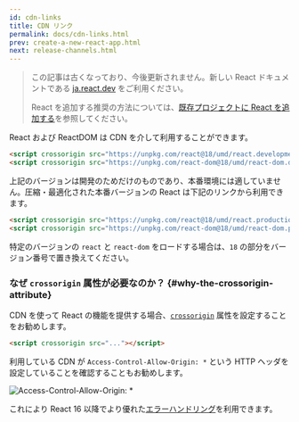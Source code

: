 ```yaml
---
id: cdn-links
title: CDN リンク
permalink: docs/cdn-links.html
prev: create-a-new-react-app.html
next: release-channels.html
---
```


<div class="scary">

>
> この記事は古くなっており、今後更新されません。新しい React ドキュメントである [ja.react.dev](https://ja.react.dev) をご利用ください。
> 
> React を追加する推奨の方法については、[既存プロジェクトに React を追加する](https://ja.react.dev/learn/add-react-to-an-existing-project)を参照してください。

</div>

React および ReactDOM は CDN を介して利用することができます。

```html
<script crossorigin src="https://unpkg.com/react@18/umd/react.development.js"></script>
<script crossorigin src="https://unpkg.com/react-dom@18/umd/react-dom.development.js"></script>
```

上記のバージョンは開発のためだけのものであり、本番環境には適していません。圧縮・最適化された本番バージョンの React は下記のリンクから利用できます。

```html
<script crossorigin src="https://unpkg.com/react@18/umd/react.production.min.js"></script>
<script crossorigin src="https://unpkg.com/react-dom@18/umd/react-dom.production.min.js"></script>
```

特定のバージョンの `react` と `react-dom` をロードする場合は、`18` の部分をバージョン番号で置き換えてください。

### なぜ `crossorigin` 属性が必要なのか？ {#why-the-crossorigin-attribute}

CDN を使って React の機能を提供する場合、[`crossorigin`](https://developer.mozilla.org/en-US/docs/Web/HTML/CORS_settings_attributes) 属性を設定することをお勧めします。

```html
<script crossorigin src="..."></script>
```

利用している CDN が `Access-Control-Allow-Origin: *` という HTTP ヘッダを設定していることを確認することもお勧めします。

![Access-Control-Allow-Origin: *](../images/docs/cdn-cors-header.png)

これにより React 16 以降でより優れた[エラーハンドリング](/blog/2017/07/26/error-handling-in-react-16.html)を利用できます。

